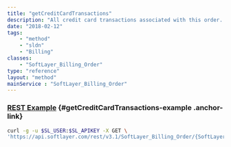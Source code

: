 ```yaml
---
title: "getCreditCardTransactions"
description: "All credit card transactions associated with this order. If this order was not placed with a credit card, this will be empty."
date: "2018-02-12"
tags:
    - "method"
    - "sldn"
    - "Billing"
classes:
    - "SoftLayer_Billing_Order"
type: "reference"
layout: "method"
mainService : "SoftLayer_Billing_Order"
---
```


### [REST Example](#getCreditCardTransactions-example) <a href="/article/rest/"><i class="fas fa-question"></i></a> {#getCreditCardTransactions-example .anchor-link} 
```bash
curl -g -u $SL_USER:$SL_APIKEY -X GET \
'https://api.softlayer.com/rest/v3.1/SoftLayer_Billing_Order/{SoftLayer_Billing_OrderID}/getCreditCardTransactions'
```
